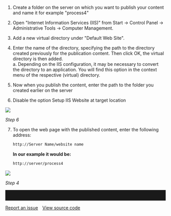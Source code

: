 1.  Create a folder on the server on which you want to publish your
    content and name it for example "process4"  
      
2.  Open "Internet Information Services (IIS)" from Start → Control
    Panel → Administrative Tools → Computer Management.  
      
3.  Add a new virtual directory under "Default Web Site".  
      
4.  Enter the name of the directory, specifying the path to the
    directory created previously for the publication content. Then click
    OK, the virtual directory is then added.  
    a. Depending on the IIS configuration, it may be necessary to
    convert the directory to an application. You will find this option
    in the context menu of the respective (virtual) directory.   
      
5.  Now when you publish the content, enter the path to the folder you
    created earlier on the server  
      
6.  Disable the option Setup IIS Website at target location  


![](//images.ctfassets.net/utx1h0gfm1om/5HBv1x48EguGSCOWIMaGUi/d95c1ccbf3e0881c933330fb05289739/329056.png)

*Step 6*

      
7.  To open the web page with the published content, enter the following
    address:

    ``` xml
    http://Server Name/website name
    ```

    **In our example it would be:**


    ``` xml
    http://server/process4
    ```

![](//images.ctfassets.net/utx1h0gfm1om/6pSHbkvVO8GIg0mOOOSCAa/1ac6e5c6de746c5a2b791e2f668cb8c5/328516.png)

*Step 4*

<hr style="padding-top:2rem" />
<a href="https://github.com/process4/docs/issues" target="_blank" class="bgw btn btn-primary btn-lg shadow-sm">Report an issue</a>
<a href="https://github.com/process4/docs" target="_blank" class="bgw btn btn-primary btn-lg shadow-sm" style="margin-left:10px;">View source code</a>